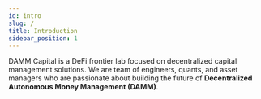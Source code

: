 ```yaml
---
id: intro
slug: /
title: Introduction
sidebar_position: 1
---
```


DAMM Capital is a DeFi frontier lab focused on decentralized capital management solutions. We are team of engineers, quants, and asset managers who are passionate about building the future of **Decentralized Autonomous Money Management (DAMM)**.